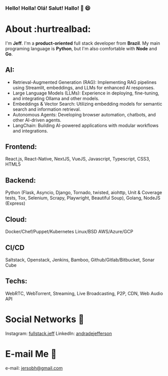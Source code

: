 
### Hello! Holla! Olá! Salut! Hallo! :vulcan_salute: :smile:

# About :hurtrealbad:
I'm **Jeff**. I'm a **product-oriented** full stack developer from **Brazil**. My main programing language is **Python**, but I'm also comfortable with **Node** and **Go**.

## AI: 
- Retrieval-Augmented Generation (RAG): Implementing RAG pipelines using Streamlit, embeddings, and LLMs for enhanced AI responses.
- Large Language Models (LLMs): Experience in deploying, fine-tuning, and integrating Ollama and other models.
- Embeddings & Vector Search: Utilizing embedding models for semantic search and information retrieval.
- Autonomous Agents: Developing browser automation, chatbots, and other AI-driven agents.
- LangChain: Building AI-powered applications with modular workflows and integrations.


## Frontend: 
React.js, React-Native, NextJS, VueJS, Javascript, Typescript, CSS3, HTML5

## Backend: 
Python (Flask, Asyncio, Django, Tornado, twisted, aiohttp, Unit & Coverage tests, Tox, Selenium, Scrapy, Playwright, Beautiful Soup), 
Golang,
NodeJS (Express)

## Cloud:
Docker/Chef/Puppet/Kubernetes
Linux/BSD
AWS/Azure/GCP

## CI/CD
Saltstack, Openstack, Jenkins, Bamboo, Github/Gitlab/Bitbucket, Sonar Cube

## Techs:
WebRTC, WebTorrent, Streaming, Live Broadcasting, P2P, CDN, Web Audio API


# Social Networks :busts_in_silhouette:
Instagram: [fullstack.jeff](https://www.instagram.com/fullstack.jeff)
LinkedIn: [andradejefferson](https://www.linkedin.com/in/andradejefferson/)

# E-mail Me :email:
e-mail: jersobh@gmail.com
